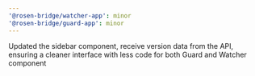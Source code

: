 ```yaml
---
'@rosen-bridge/watcher-app': minor
'@rosen-bridge/guard-app': minor
---
```


Updated the sidebar component, receive version data from the API, ensuring a cleaner interface with less code for both Guard and Watcher component
